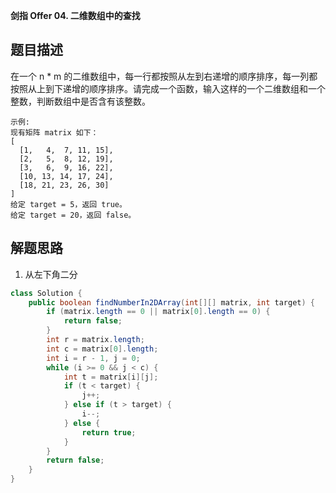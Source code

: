 **剑指 Offer 04. 二维数组中的查找**

## 题目描述

在一个 n * m 的二维数组中，每一行都按照从左到右递增的顺序排序，每一列都按照从上到下递增的顺序排序。请完成一个函数，输入这样的一个二维数组和一个整数，判断数组中是否含有该整数。

```
示例:
现有矩阵 matrix 如下：
[
  [1,   4,  7, 11, 15],
  [2,   5,  8, 12, 19],
  [3,   6,  9, 16, 22],
  [10, 13, 14, 17, 24],
  [18, 21, 23, 26, 30]
]
给定 target = 5，返回 true。
给定 target = 20，返回 false。
```

## 解题思路

1. 从左下角二分

```java
class Solution {
    public boolean findNumberIn2DArray(int[][] matrix, int target) {
        if (matrix.length == 0 || matrix[0].length == 0) {
            return false;
        }
        int r = matrix.length;
        int c = matrix[0].length;
        int i = r - 1, j = 0;
        while (i >= 0 && j < c) {
            int t = matrix[i][j];
            if (t < target) {
                j++;
            } else if (t > target) {
                i--;
            } else {
                return true;
            }
        }
        return false;
    }
}
```
